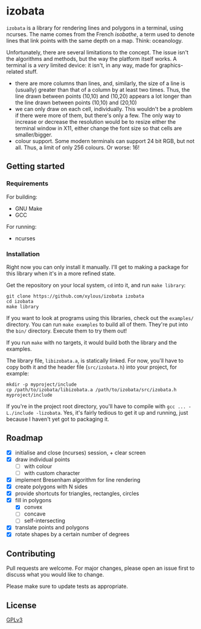 # izobata

`izobata` is a library for rendering lines and polygons in a terminal, using
ncurses. The name comes from the French *isobathe*, a term used to denote lines
that link points with the same depth on a map. Think: oceanology.

Unfortunately, there are several limitations to the concept. The issue isn't the
algorithms and methods, but the way the platform itself works. A terminal is a
*very* limited device: it isn't, in any way, made for graphics-related stuff.

- there are more columns than lines, and, similarly, the size of a line is
    (usually) greater than that of a column by at least two times. Thus, the
    line drawn between points (10,10) and (10,20) appears a lot longer than the
    line drawn between points (10,10) and (20,10)
- we can only draw on each cell, individually. This wouldn't be a problem if
    there were more of them, but there's only a few. The only way to increase or
    decrease the resolution would be to resize either the terminal window in
    X11, either change the font size so that cells are smaller/bigger.
- colour support. Some modern terminals can support 24 bit RGB, but not all.
    Thus, a limit of only 256 colours. Or worse: 16!

## Getting started

### Requirements

For building:

- GNU Make
- GCC

For running:

- ncurses

### Installation

Right now you can only install it manually. I'll get to making a package for
this library when it's in a more refined state.

Get the repository on your local system, `cd` into it, and run `make library`:

```
git clone https://github.com/xylous/izobata izobata
cd izobata
make library
```

If you want to look at programs using this libraries, check out the `examples/`
directory. You can run `make examples` to build all of them. They're put into
the `bin/` directory. Execute them to try them out!

If you run `make` with no targets, it would build both the library and the
examples.

The library file, `libizobata.a`, is statically linked. For now, you'll have to
copy both it and the header file (`src/izobata.h`) into your project, for
example:

```
mkdir -p myproject/include
cp /path/to/izobata/libizobata.a /path/to/izobata/src/izobata.h myproject/include
```

If you're in the project root directory, you'll have to compile with `gcc ...
-L./include -lizobata`. Yes, it's fairly tedious to get it up and running, just
because I haven't yet got to packaging it.

## Roadmap

- [x] initialise and close (ncurses) session, + clear screen
- [x] draw individual points
    - [ ] with colour
    - [ ] with custom character
- [x] implement Bresenham algorithm for line rendering
- [x] create polygons with N sides
- [x] provide shortcuts for triangles, rectangles, circles
- [x] fill in polygons
    - [x] convex
    - [ ] concave
    - [ ] self-intersecting
- [x] translate points and polygons
- [x] rotate shapes by a certain number of degrees

## Contributing

Pull requests are welcome. For major changes, please open an issue first to
discuss what you would like to change.

Please make sure to update tests as appropriate.

## License

[GPLv3](./LICENSE)
